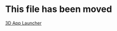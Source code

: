 ﻿# This file has been moved

[3D App Launcher](https://github.com/microsoft/WindowsTemplateStudio/blob/release/docs/UWP/features/3d-app-launcher.md)
